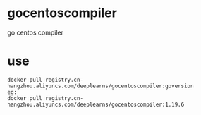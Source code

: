 # gocentoscompiler
go centos compiler

# use

``` docker
docker pull registry.cn-hangzhou.aliyuncs.com/deeplearns/gocentoscompiler:goversion
eg:
docker pull registry.cn-hangzhou.aliyuncs.com/deeplearns/gocentoscompiler:1.19.6
```

